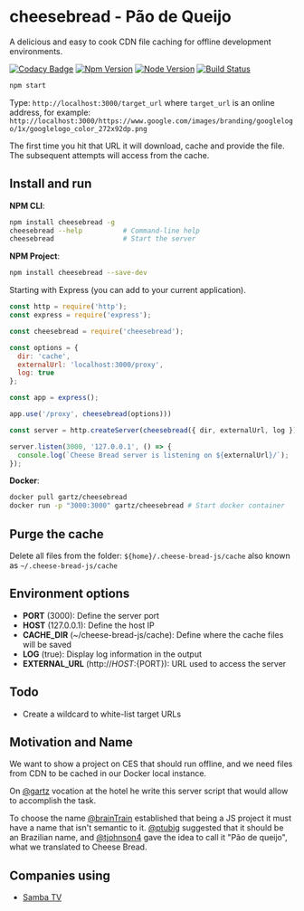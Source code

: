 # cheesebread - Pão de Queijo
A delicious and easy to cook CDN file caching for offline development environments.

[![Codacy Badge](https://api.codacy.com/project/badge/Grade/8acfda7d26394c8aadbcab6a9ccc5c42)](https://www.codacy.com/app/gartz/cheesebread?utm_source=github.com&utm_medium=referral&utm_content=gartz/cheesebread&utm_campaign=badger)
[![Npm Version](https://img.shields.io/npm/v/cheesebread.svg)](https://npmjs.com/package/cheesebread)
[![Node Version](https://img.shields.io/node/v/cheesebread.svg)](https://npmjs.com/package/cheesebread)
[![Build Status](https://travis-ci.org/gartz/cheesebread.svg?branch=master)](https://travis-ci.org/gartz/cheesebread)

```bash
npm start
```

Type: `http://localhost:3000/target_url` where `target_url` is an online address, for example: `http://localhost:3000/https://www.google.com/images/branding/googlelogo/1x/googlelogo_color_272x92dp.png`

The first time you hit that URL it will download, cache and provide the file. The subsequent attempts will access from the cache.

## Install and run

**NPM CLI**:
```bash
npm install cheesebread -g
cheesebread --help          # Command-line help
cheesebread                 # Start the server
```

**NPM Project**:
```bash
npm install cheesebread --save-dev
```

Starting with Express (you can add to your current application).

```js
const http = require('http');
const express = require('express');

const cheesebread = require('cheesebread');

const options = {
  dir: 'cache', 
  externalUrl: 'localhost:3000/proxy', 
  log: true
};

const app = express(); 

app.use('/proxy', cheesebread(options)))

const server = http.createServer(cheesebread({ dir, externalUrl, log }));

server.listen(3000, '127.0.0.1', () => {
  console.log(`Cheese Bread server is listening on ${externalUrl}/`);
});
```

**Docker**:
```bash
docker pull gartz/cheesebread
docker run -p "3000:3000" gartz/cheesebread # Start docker container
```

## Purge the cache

Delete all files from the folder: `${home}/.cheese-bread-js/cache` also known as `~/.cheese-bread-js/cache`


## Environment options

* **PORT** (3000): Define the server port
* **HOST** (127.0.0.1): Define the host IP
* **CACHE_DIR** (~/cheese-bread-js/cache): Define where the cache files will be saved
* **LOG** (true): Display log information in the output
* **EXTERNAL_URL** (http://${HOST}:${PORT}): URL used to access the server

## Todo

* Create a wildcard to white-list target URLs

## Motivation and Name

We want to show a project on CES that should run offline, and we need files from CDN to be cached in our Docker local 
instance.

On [@gartz](https://github.com/gartz) vocation at the hotel he write this server script that would allow to accomplish 
the task.

To choose the name [@brainTrain](https://github.com/brainTrain) established that being a JS project it must have a name 
that isn't semantic to it. [@ptubig](https://github.com/ptubig) suggested that it should be an Brazilian name, and 
[@tjohnson4](https://github.com/tjohnson4) gave the idea to call it "Pão de queijo", what we translated to Cheese Bread.

## Companies using

* [Samba TV](https://samba.tv/)
